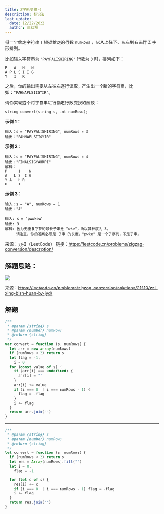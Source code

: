```yaml
---
title: Z字形变换-6
description: 标识法
last_update:
  date: 12/22/2022
  author: 高红翔
---
```


将一个给定字符串 `s` 根据给定的行数 `numRows` ，以从上往下、从左到右进行 Z 字形排列。

比如输入字符串为 `"PAYPALISHIRING"` 行数为 `3` 时，排列如下：

```
P   A   H   N
A P L S I I G
Y   I   R
```

之后，你的输出需要从左往右逐行读取，产生出一个新的字符串，比如：`"PAHNAPLSIIGYIR"`。

请你实现这个将字符串进行指定行数变换的函数：

```
string convert(string s, int numRows);
```

**示例 1：**

```
输入：s = "PAYPALISHIRING", numRows = 3
输出："PAHNAPLSIIGYIR"
```

**示例 2：**

```
输入：s = "PAYPALISHIRING", numRows = 4
输出："PINALSIGYAHRPI"
解释：
P     I    N
A   L S  I G
Y A   H R
P     I
```

**示例 3：**

```
输入：s = "A", numRows = 1
输出："A"
```

```
输入: s = "pwwkew"
输出: 3
解释: 因为无重复字符的最长子串是 "wke"，所以其长度为 3。
     请注意，你的答案必须是 子串 的长度，"pwke" 是一个子序列，不是子串。
```

来源：力扣（LeetCode）
链接：https://leetcode.cn/problems/zigzag-conversion/description/

## 解题思路：

![](http://rn9uebj7s.hb-bkt.clouddn.com/FtfJkVggSLgWKQEmLqhZ0IFwo6In)

来源：https://leetcode.cn/problems/zigzag-conversion/solutions/21610/zzi-xing-bian-huan-by-jyd/

## 解题

```js
/**
 * @param {string} s
 * @param {number} numRows
 * @return {string}
 */
var convert = function (s, numRows) {
  let arr = new Array(numRows)
  if (numRows < 2) return s
  let flag = -1,
    i = 0
  for (const value of s) {
    if (arr[i] === undefined) {
      arr[i] = ""
    }
    arr[i] += value
    if (i === 0 || i === numRows - 1) {
      flag = -flag
    }
    i += flag
  }
  return arr.join("")
}
```

---

```js
/**
 * @param {string} s
 * @param {number} numRows
 * @return {string}
 */
let convert = function (s, numRows) {
  if (numRows < 2) return s
  let res = Array(numRows).fill("")
  let i = 0,
    flag = -1

  for (let c of s) {
    res[i] += c
    if (i === 0 || i === numRows - 1) flag = -flag
    i += flag
  }
  return res.join("")
}
```
